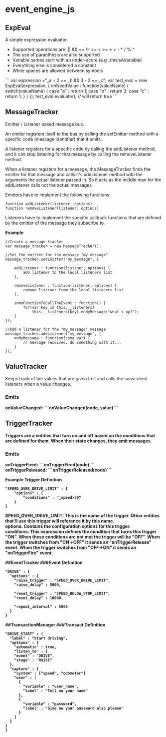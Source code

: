 event_engine_js
===============
<h2>ExpEval</h2>
A simple expression evaluator.
<ul>
    <li>Supported operations are: || && == != <= < >= > + - * / % ^
    <li>The use of paranthesis are also supported
    <li>Variable names start with an under-score (e.g _thisIsAVariable)
    <li>Everything else is considered a constant
    <li>White spaces are allowed between symbols
</ul>
```
var expression ="_a + 2 == _b && 3 - 2 ==   _c";
var test_eval = new ExpEval(expression, {
    onNeedValue : function(valueName) {
      switch(valueName) {
        case "a" : return 1;
        case "b" : return 3;
        case "c" : return 1;
      }
    }
  });
test_eval.evaluate(); // will return true
```
<h2>MessageTracker</h2>
Emitter / Listener based message bus.

An emiter registers itself to the bus by calling the setEmitter method with a specific code (message identifier) that it emits.

A listener registers for a specific code by calling the addListener method, and it can stop listening for that message by calling the removeListener method.

When a listener registers for a message, the MessageTracker finds the emitter for that message and calls it's addListener method with the arguments the actual listener passed in. So it acts as the middle man for the addListener calls not the actual messages.

Emitters have to implement the following functions:
```
function addListener(listener, options)
function removeListener(listener, options)
```

Listeners have to implement the specific callback functions that are defined by the emitter of the message they subscribe to.

<b>Example</b>
```
//Create a message tracker
var message_tracker = new MessageTracker();

//Set the emitter for the message "my_message"
message_tracker.setEmitter("my_message", {
    
    addListener : function(listener, options) {
        add listener to the local listeners list
    },

    removeListener : function(listener, options) {
        remove listener from the local listeners list
    },
    
    someFunctionToCallTheEvent : function() {
        for(var key in this.__listeners)
            this.__listeners[key].onMyMessage("what's up?");
    }
});

//Add a listener for the "my_message" message
message_tracker.addListener("my_message", {
    onMyMessage : function(some_var) {
        // message received, do something with it...
    }
});
```

<h2>ValueTracker</h2>
Keeps track of the values that are given to it and calls the subscribed listeners when a value changes.

<h3>Emits</h3>
<b>onValueChanged: <b> ```onValueChanged(code, value)```

<h2>TriggerTracker</h2>
Triggers are a entities that turn on and off based on the conditions that are defined for them. When their state changes, they emit messages.

<h3>Emits</h3>
<b>onTriggerFired: </b> ```onTriggerFired(code)```<br>
<b>onTriggerReleased: </b> ```onTriggerReleased(code)```

<b>Example Trigger Definition</b>
```
"SPEED_OVER_DRIVE_LIMIT" : {
    "options" : {
        "conditions" : "_speed>30"
    }
}
```
<b>SPEED_OVER_DRIVE_LIMIT: </b>This is the name of the trigger. Other entities that'll use this trigger will reference it by this name.<br>
<b>options: </b>Contains the configuration options for this trigger.<br>
<b>conditions: </b>This expression defines the condition that turns this trigger "ON". When these conditions are not met the trigger will be "OFF". When the trigger switches from "ON->OFF" it sends an "onTriggerRelease" event. When the trigger switches from "OFF->ON" it sends an "onTriggerFire" event.<br>

##EventTracker
###Event Definition
```
"DRIVE" : {
  "options" : {
    "raise_trigger" : "SPEED_OVER_DRIVE_LIMIT",
    "raise_delay" : 5000,

    "reset_trigger" : "SPEED_BELOW_STOP_LIMIT",
    "reset_delay" : 10000,

    "repeat_interval" : 5000
  }
}
```
##TransactionManager
###Transact Definition
```
"DRIVE_START" : {
  "label" : "Start driving",
  "options" : {
    "automatic" : true,
    "listen_to" : {
    "event" : "DRIVE",
    "stage" : "RAISE"
  },
  "capture" : {
    "system" : ["speed", "odometer"]
    "user" : [
      {
        "variable" : "user_name",
        "label" : "Tell me your name"
      },
      {
        "variable" : "password",
        "label" : "Give me your password also please"
      }
    ]    
  }
}	
}
```
